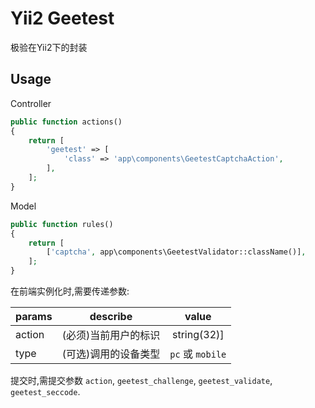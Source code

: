 Yii2 Geetest
===

极验在Yii2下的封装


Usage
---

Controller

```php
public function actions()
{
    return [
        'geetest' => [
            'class' => 'app\components\GeetestCaptchaAction',
        ],
    ];
}
```

Model

```php
public function rules()
{
    return [
        ['captcha', app\components\GeetestValidator::className()],
    ];
}
```

在前端实例化时,需要传递参数:

| params | describe | value |
| ------ |:--------:|:-----:|
| action | (必须)当前用户的标识 | string(32)] |
| type   | (可选)调用的设备类型 | `pc` 或 `mobile` |

提交时,需提交参数 `action`, `geetest_challenge`, `geetest_validate`, `geetest_seccode`.